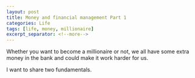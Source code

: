 ```yaml
---
layout: post
title: Money and financial management Part 1 
categories: Life
tags: [life, money, millionaire]
excerpt_separator: <!--more-->
---
```


Whether you want to become a millionaire or not, we all have some extra money in the bank and could make it work harder for us.

I want to share two fundamentals.

